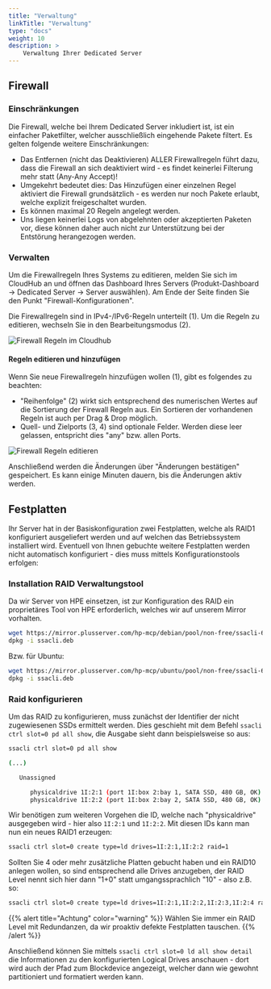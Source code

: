 ```yaml
---
title: "Verwaltung"
linkTitle: "Verwaltung"
type: "docs"
weight: 10
description: >
    Verwaltung Ihrer Dedicated Server
---
```


## Firewall

### Einschränkungen

Die Firewall, welche bei Ihrem Dedicated Server inkludiert ist, ist ein einfacher Paketfilter, welcher ausschließlich eingehende Pakete filtert. Es gelten folgende weitere Einschränkungen:

* Das Entfernen (nicht das Deaktivieren) ALLER Firewallregeln führt dazu, dass die Firewall an sich deaktiviert wird - es findet keinerlei Filterung mehr statt (Any-Any Accept)!
* Umgekehrt bedeutet dies: Das Hinzufügen einer einzelnen Regel aktiviert die Firewall grundsätzlich - es werden nur noch Pakete erlaubt, welche explizit freigeschaltet wurden.
* Es können maximal 20 Regeln angelegt werden.
* Uns liegen keinerlei Logs von abgelehnten oder akzeptierten Paketen vor, diese können daher auch nicht zur Unterstützung bei der Entstörung herangezogen werden.

### Verwalten

Um die Firewallregeln Ihres Systems zu editieren, melden Sie sich im CloudHub an und öffnen das Dashboard Ihres Servers (Produkt-Dashboard -> Dedicated Server -> Server auswählen). Am Ende der Seite finden Sie den Punkt "Firewall-Konfigurationen".

Die Firewallregeln sind in IPv4-/IPv6-Regeln unterteilt (1). Um die Regeln zu editieren, wechseln Sie in den Bearbeitungsmodus (2).

![Firewall Regeln im Cloudhub](../bmc-firewall-1.png)

#### Regeln editieren und hinzufügen

Wenn Sie neue Firewallregeln hinzufügen wollen (1), gibt es folgendes zu beachten:

* "Reihenfolge" (2) wirkt sich entsprechend des numerischen Wertes auf die Sortierung der Firewall Regeln aus. Ein Sortieren der vorhandenen Regeln ist auch per Drag & Drop möglich.
* Quell- und Zielports (3, 4) sind optionale Felder. Werden diese leer gelassen, entspricht dies "any" bzw. allen Ports.

![Firewall Regeln editieren](../bmc-firewall-2.png)

Anschließend werden die Änderungen über "Änderungen bestätigen" gespeichert. Es kann einige Minuten dauern, bis die Änderungen aktiv werden.

## Festplatten

Ihr Server hat in der Basiskonfiguration zwei Festplatten, welche als RAID1 konfiguriert ausgeliefert werden und auf welchen das Betriebssystem installiert wird. Eventuell von Ihnen gebuchte weitere Festplatten werden nicht automatisch konfiguriert - dies muss mittels Konfigurationstools erfolgen:

### Installation RAID Verwaltungstool

Da wir Server von HPE einsetzen, ist zur Konfiguration des RAID ein proprietäres Tool von HPE erforderlich, welches wir auf unserem Mirror vorhalten.

```bash
wget https://mirror.plusserver.com/hp-mcp/debian/pool/non-free/ssacli-6.45-8.0_amd64.deb -O ssacli.deb
dpkg -i ssacli.deb
```

Bzw. für Ubuntu:

```bash
wget https://mirror.plusserver.com/hp-mcp/ubuntu/pool/non-free/ssacli-6.45-8.0_amd64.deb -O ssacli.deb
dpkg -i ssacli.deb
```

### Raid konfigurieren

Um das RAID zu konfigurieren, muss zunächst der Identifier der nicht zugewiesenen SSDs ermittelt werden. Dies geschieht mit dem Befehl `ssacli ctrl slot=0 pd all show`, die Ausgabe sieht dann beispielsweise so aus:

```bash
ssacli ctrl slot=0 pd all show

(...)

   Unassigned

      physicaldrive 1I:2:1 (port 1I:box 2:bay 1, SATA SSD, 480 GB, OK)
      physicaldrive 1I:2:2 (port 1I:box 2:bay 2, SATA SSD, 480 GB, OK)
```

Wir benötigen zum weiteren Vorgehen die ID, welche nach "physicaldrive" ausgegeben wird - hier also `1I:2:1` und `1I:2:2`. Mit diesen IDs kann man nun ein neues RAID1 erzeugen:

```bash
ssacli ctrl slot=0 create type=ld drives=1I:2:1,1I:2:2 raid=1
```

Sollten Sie 4 oder mehr zusätzliche Platten gebucht haben und ein RAID10 anlegen wollen, so sind entsprechend alle Drives anzugeben, der RAID Level nennt sich hier dann "1+0" statt umgangssprachlich "10" - also z.B. so:

```bash
ssacli ctrl slot=0 create type=ld drives=1I:2:1,1I:2:2,1I:2:3,1I:2:4 raid=1+0
```

{{% alert title="Achtung" color="warning" %}}
Wählen Sie immer ein RAID Level mit Redundanzen, da wir proaktiv defekte Festplatten tauschen.
{{% /alert %}}

Anschließend können Sie mittels `ssacli ctrl slot=0 ld all show detail` die Informationen zu den konfigurierten Logical Drives anschauen - dort wird auch der Pfad zum Blockdevice angezeigt, welcher dann wie gewohnt partitioniert und formatiert werden kann.

